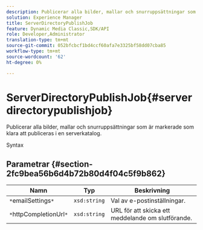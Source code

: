 ```yaml
---
description: Publicerar alla bilder, mallar och snurruppsättningar som är markerade som klara att publiceras i en serverkatalog.
solution: Experience Manager
title: ServerDirectoryPublishJob
feature: Dynamic Media Classic,SDK/API
role: Developer,Administrator
translation-type: tm+mt
source-git-commit: 052bfcbcf1bd4ccf60afa7e3325bf58dd07cba85
workflow-type: tm+mt
source-wordcount: '62'
ht-degree: 0%

---
```



# ServerDirectoryPublishJob{#serverdirectorypublishjob}

Publicerar alla bilder, mallar och snurruppsättningar som är markerade som klara att publiceras i en serverkatalog.

Syntax

## Parametrar {#section-2fc9bea56b6d4b72b80d4f04c5f9b862}

| Namn | Typ | Beskrivning |
|---|---|---|
| `*`emailSettings`*` | `xsd:string` | Val av e-postinställningar. |
| `*`httpCompletionUrl`*` | `xsd:string` | URL för att skicka ett meddelande om slutförande. |

